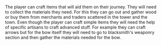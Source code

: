 The player can craft items that will aid them on their journey. They will need to collect the materials they need. For this they can go out and gather wood or buy them from merchants and traders scattered in the tower and the town. Even though the player can craft simple items they will need the help of specific artisans to craft advanced stuff. For example they can craft arrows but for the bow itself they will need to go to blacksmith's weaponry section and then gather the materials needed for the bow. 